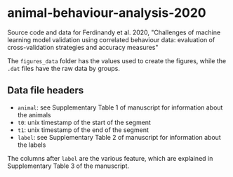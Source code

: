 # animal-behaviour-analysis-2020
Source code and data for Ferdinandy et al. 2020, "Challenges of machine learning model validation using correlated behaviour data: evaluation of cross-validation strategies and accuracy measures"

The `figures_data` folder has the values used to create the figures, while the `.dat` files have the raw data by groups.

## Data file headers

- `animal`: see Supplementary Table 1 of manuscript for information about the animals
- `t0`: unix timestamp of the start of the segment
- `t1`: unix timestamp of the end of the segment
- `label`: see Supplementary Table 2 of manuscript for information about the labels

The columns after `label` are the various feature, which are explained in Supplementary Table 3 of the manuscript.

